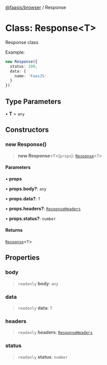 [@faasjs/browser](../README.md) / Response

# Class: Response\<T\>

Response class

Example:
```ts
new Response({
  status: 200,
  data: {
    name: 'FaasJS'
  }
})
```

## Type Parameters

• **T** = `any`

## Constructors

### new Response()

> **new Response**\<`T`\>(`props`): [`Response`](Response.md)\<`T`\>

#### Parameters

• **props**

• **props.body?**: `any`

• **props.data?**: `T`

• **props.headers?**: [`ResponseHeaders`](../type-aliases/ResponseHeaders.md)

• **props.status?**: `number`

#### Returns

[`Response`](Response.md)\<`T`\>

## Properties

### body

> `readonly` **body**: `any`

### data

> `readonly` **data**: `T`

### headers

> `readonly` **headers**: [`ResponseHeaders`](../type-aliases/ResponseHeaders.md)

### status

> `readonly` **status**: `number`
